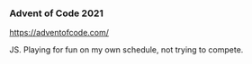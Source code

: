 ### Advent of Code 2021 

https://adventofcode.com/

JS. Playing for fun on my own schedule, not trying to compete.